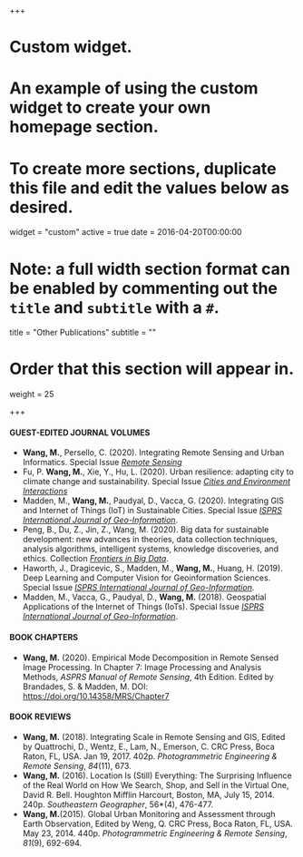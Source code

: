 +++
# Custom widget.
# An example of using the custom widget to create your own homepage section.
# To create more sections, duplicate this file and edit the values below as desired.
widget = "custom"
active = true
date = 2016-04-20T00:00:00

# Note: a full width section format can be enabled by commenting out the `title` and `subtitle` with a `#`.
title = "Other Publications"
subtitle = ""

# Order that this section will appear in.
weight = 25

+++
#### GUEST-EDITED JOURNAL VOLUMES
- **Wang, M.**, Persello, C. (2020). Integrating Remote Sensing and Urban Informatics. Special Issue [*Remote Sensing*](https://www.mdpi.com/journal/remotesensing/special_issues/urban_informatics)
- Fu, P. **Wang, M.**, Xie, Y., Hu, L. (2020). Urban resilience: adapting city to climate change and sustainability. Special Issue [*Cities and Environment Interactions*](https://www.journals.elsevier.com/city-and-environment-interactions/)
- Madden, M., **Wang, M.**, Paudyal, D., Vacca, G. (2020). Integrating GIS and Internet of Things (IoT) in Sustainable Cities. Special Issue [*ISPRS International Journal of Geo-Information*](https://www.mdpi.com/journal/ijgi/special_issues/GIS_IoT).
- Peng, B., Du, Z., Jin, Z., Wang, M. (2020). Big data for sustainable development: new advances in theories, data collection techniques, analysis algorithms, intelligent systems, knowledge discoveries, and ethics. Collection [*Frontiers in Big Data*](https://www.frontiersin.org/journals/big-data).
- Haworth, J., Dragicevic, S., Madden, M., **Wang, M.**, Huang, H. (2019). Deep Learning and Computer Vision for Geoinformation Sciences. Special Issue [*ISPRS International Journal of Geo-Information*](https://www.mdpi.com/journal/ijgi/special_issues/GIS_IoT).
- Madden, M., Vacca, G., Paudyal, D., **Wang, M.** (2018). Geospatial Applications of the Internet of Things (IoTs). Special Issue [*ISPRS International Journal of Geo-Information*](http://www.mdpi.com/journal/ijgi/special_issues/DeepLearning_Computer_Vision_GeoInformation).

#### BOOK CHAPTERS
- **Wang, M.** (2020). Empirical Mode Decomposition in Remote Sensed Image Processing. In Chapter 7: Image Processing and Analysis Methods, *ASPRS Manual of Remote Sensing*, 4th Edition. Edited by Brandades, S. & Madden, M. DOI: https://doi.org/10.14358/MRS/Chapter7

#### BOOK REVIEWS
- **Wang, M.** (2018). Integrating Scale in Remote Sensing and GIS, Edited by Quattrochi, D., Wentz, E., Lam, N., Emerson, C. CRC Press, Boca Raton, FL, USA. Jan 19, 2017. 402p. *Photogrammetric Engineering & Remote Sensing*, *84*(11), 673. 
- **Wang, M.** (2016). Location Is (Still) Everything: The Surprising Influence of the Real World on How We Search, Shop, and Sell in the Virtual One, David R. Bell. Houghton Mifflin Harcourt, Boston, MA, July 15, 2014. 240p. *Southeastern Geographer*, 56*(4), 476-477.
- **Wang, M.**(2015). Global Urban Monitoring and Assessment through Earth Observation, Edited by Weng, Q. CRC Press, Boca Raton, FL, USA. May 23, 2014. 440p. *Photogrammetric Engineering & Remote Sensing*, *81*(9), 692-694.